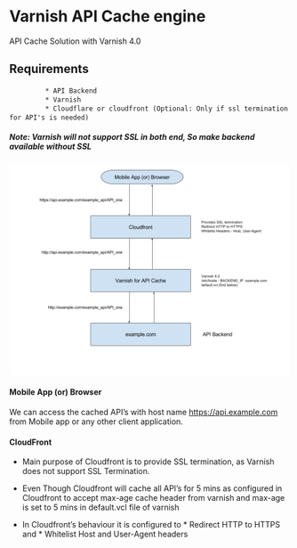 # Varnish API Cache engine
API Cache Solution with Varnish 4.0
## Requirements
             * API Backend
             * Varnish
             * Cloudflare or cloudfront (Optional: Only if ssl termination for API's is needed)
##### Note: Varnish will not support SSL in both end, So make backend available without SSL

![](https://github.com/shafeequeaslam/varnish_api_cache_engine/blob/master/Varnish%20API%20Cache%20Engine.png)

#### Mobile App (or) Browser


We can access the cached API’s with host name https://api.example.com from Mobile app or any other client application.


#### CloudFront

* Main purpose of Cloudfront is to provide SSL termination, as Varnish does not support SSL Termination.

* Even Though Cloudfront will cache all API’s for 5 mins as configured in Cloudfront to accept max-age cache header from varnish and max-age is set to 5 mins in default.vcl file of varnish 

* In Cloudfront’s behaviour it is configured to 
            * Redirect HTTP to HTTPS and
            * Whitelist Host and User-Agent headers
